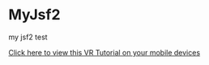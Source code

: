 # MyJsf2
my jsf2 test



<a href="http://localhost:8080/abc">Click here to view this VR Tutorial on your mobile devices</a>
